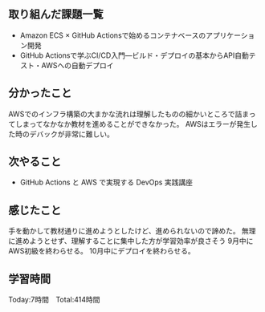 ## 取り組んだ課題一覧


- Amazon ECS × GitHub Actionsで始めるコンテナベースのアプリケーション開発
- GitHub Actionsで学ぶCI/CD入門―ビルド・デプロイの基本からAPI自動テスト・AWSへの自動デプロイ

## 分かったこと

AWSでのインフラ構築の大まかな流れは理解したものの細かいところで詰まってしまってなかなか教材を進めることができなかった。
AWSはエラーが発生した時のデバックが非常に難しい。


## 次やること　

- GitHub Actions と AWS で実現する DevOps 実践講座


## 感じたこと

手を動かして教材通りに進めようとしたけど、進められないので諦めた。
無理に進めようとせず、理解することに集中した方が学習効率が良さそう
9月中にAWS初級を終わらせる。
10月中にデプロイを終わらせる。

## 学習時間

Today:7時間　Total:414時間